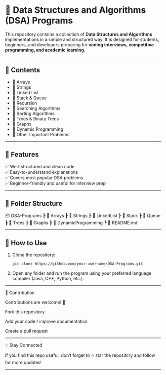 # 🚀 Data Structures and Algorithms (DSA) Programs  

This repository contains a collection of **Data Structures and Algorithms** implementations in a simple and structured way. It is designed for students, beginners, and developers preparing for **coding interviews, competitive programming, and academic learning**.  

---

## 📌 Contents  
- 🔹 Arrays  
- 🔹 Strings  
- 🔹 Linked List  
- 🔹 Stack & Queue  
- 🔹 Recursion  
- 🔹 Searching Algorithms  
- 🔹 Sorting Algorithms  
- 🔹 Trees & Binary Trees  
- 🔹 Graphs  
- 🔹 Dynamic Programming  
- 🔹 Other Important Problems  

---

## 🎯 Features  
✅ Well-structured and clean code  
✅ Easy-to-understand explanations  
✅ Covers most popular DSA problems  
✅ Beginner-friendly and useful for interview prep  

---

## 📂 Folder Structure

📦 DSA-Programs
┣ 📁 Arrays
┣ 📁 Strings
┣ 📁 LinkedList
┣ 📁 Stack
┣ 📁 Queue
┣ 📁 Trees
┣ 📁 Graphs
┣ 📁 DynamicProgramming
┗ 📄 README.md

---

## 🚀 How to Use  
1. Clone the repository:  
   ```bash
   git clone https://github.com/your-username/DSA-Programs.git

2. Open any folder and run the program using your preferred language compiler (Java, C++, Python, etc.).




---

🤝 Contribution

Contributions are welcome! 🎉

Fork this repository

Add your code / improve documentation

Create a pull request





---

💡 Stay Connected

If you find this repo useful, don’t forget to ⭐ star the repository and follow for more updates!

---
